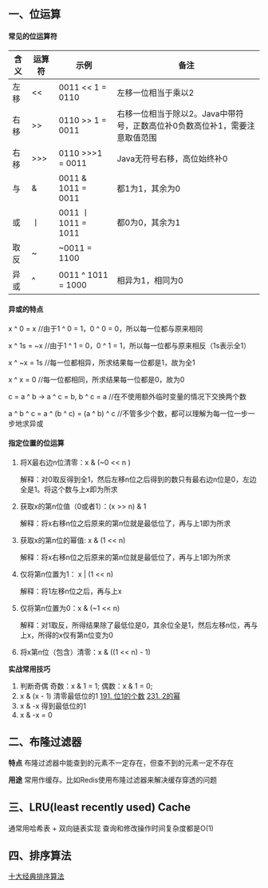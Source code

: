 ## 一、位运算

#### 常见的位运算符

| 含义 | 运算符 | 示例 | 备注 |
| ------------ | ------------ | ------------ | ------------ |
| 左移 | << | 0011 << 1 = 0110 | 左移一位相当于乘以2 |
| 右移 | >> | 0110 >> 1 = 0011 | 右移一位相当于除以2。Java中带符号，正数高位补0负数高位补1，需要注意取值范围 |
| 右移 | >>> | 0110 >>>1 = 0011 | Java无符号右移，高位始终补0 |
| 与 | & | 0011 & 1011 = 0011 | 都1为1，其余为0 |
| 或 | 丨 | 0011 丨 1011 = 1011 | 都0为0，其余为1
| 取反| ~ | ~0011 = 1100 | |
| 异或 | ^ | 0011 ^ 1011 = 1000 | 相异为1，相同为0 |


#### 异或的特点

x ^ 0 = x		//由于1 ^ 0 = 1，0 ^ 0 = 0，所以每一位都与原来相同

x ^ 1s = ~x		//由于1 ^ 1 = 0，0 ^ 1 = 1，所以每一位都与原来相反（1s表示全1）

x ^ ~x = 1s		//每一位都相异，所求结果每一位都是1，故为全1

x ^ x = 0		//每一位都相同，所求结果每一位都是0，故为0

c = a ^ b -> a ^ c = b, b ^ c = a //在不使用额外临时变量的情况下交换两个数

a ^ b ^ c = a ^ (b ^ c) = (a ^ b) ^ c //不管多少个数，都可以理解为每一位一步一步地求异或

#### 指定位置的位运算

1. 将X最右边n位清零：x & (~0 << n )

    解释：对0取反得到全1，然后左移n位之后得到的数只有最右边n位是0，左边全是1。将这个数与上x即为所求

2. 获取x的第n位值（0或者1）：(x >> n) & 1

    解释：将x右移n位之后原来的第n位就是最低位了，再与上1即为所求

3. 获取x的第n位的幂值: x & (1 << n)

    解释：将x右移n位之后原来的第n位就是最低位了，再与上1即为所求

4. 仅将第n位置为1： x | (1 << n)

    解释：将1左移n位之后，再与上x

5. 仅将第n位置为0：x & (~1 << n)

   解释：对1取反，所得结果除了最低位是0，其余位全是1，然后左移n位，再与上x，所得的x仅有第n位变为0

6. 将x第n位（包含）清零：x & ((1 << n) - 1)

**实战常用技巧**

1. 判断奇偶
奇数：x & 1 = 1;
偶数：x & 1 = 0;
2. x & (x - 1) 清零最低位的1
[191. 位1的个数](https://leetcode-cn.com/problems/number-of-1-bits/)
[231. 2的幂](https://leetcode-cn.com/problems/power-of-two/)
3. x & -x 得到最低位的1
4. x & -x = 0

## 二、布隆过滤器

**特点** 布隆过滤器中能查到的元素不一定存在，但查不到的元素一定不存在

**用途** 常用作缓存。比如Redis使用布隆过滤器来解决缓存穿透的问题

## 三、LRU(least recently used) Cache

通常用哈希表 + 双向链表实现
查询和修改操作时间复杂度都是O(1)

## 四、排序算法

[十大经典排序算法](https://www.cnblogs.com/onepixel/p/7674659.html)
[](https://www.cnblogs.com/onepixel/p/7674659.html)
